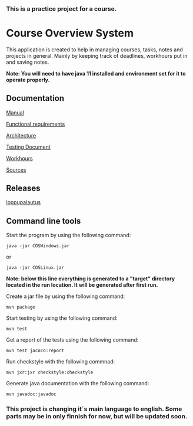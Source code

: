 ### This is a practice project for a course.

# Course Overview System

This application is created to help in managing courses, tasks, notes and projects in general. Mainly by keeping track of deadlines, workhours put in and saving notes.

**Note: You will need to have java 11 installed and environment set for it to operate properly.** 



## Documentation

[Manual](Documentation/Manual.md)

[Functional requirements](Documentation/Vaatimusmäärittely.md)

[Architecture](Documentation/Architecture.md)

[Testing Document](https://github.com/KirillosTY/Course-Overview-System/blob/0c8529ae727e64a3c8188b67150c533cfe7a711c/Documentation/Testing%20Documents.md)

[Workhours](Documentation/workhours.md)

[Sources](https://github.com/KirillosTY/Course-Overview-System/blob/31b5304e729e51ac6abdbc645ae2f2cb87f23967/Documentation/Sources.md)

## Releases

[loppupalautus](https://github.com/KirillosTY/Course-Overview-System/releases/tag/%23loppupalautus)

## Command line tools

Start the program by using the following command:
```
java -jar COSWindows.jar
```
or 
```
java -jar COSLinux.jar
```
**Note: below this line everything is generated to a "target" directory located in the run location. It will be generated after first run.**

Create a jar file by using the following command:
```
mvn package
```

Start testing by using the following command:
```
mvn test
```

Get a report of the tests using the following command:
```
mvn test jacoco:report
```
Run checkstyle with the following commnad:
```
mvn jxr:jxr checkstyle:checkstyle
``` 

Generate java documentation with the following command:
```
mvn javadoc:javadoc
``` 




### This project is changing it´s main language to english. Some parts may be in only finnish for now, but will be updated soon.
